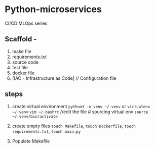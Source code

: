 # Python-microservices
CI/CD MLOps series

## Scaffold - 
1. make file
2. requirements.txt
3. source code
4. test file
5. docker file
6. [IAC - Infrastructure as Code] // Configuration file

## steps
1. create virtual environment `python3 -m venv ~/.venv` or `virtualenv ~/.venv`
`vim ~/.bashrc`
//edit the file # sourcing virtual env
`source ~/.venv/bin/activate`

2. create empty files
`touch Makefile`, `touch Dockerfile`, `touch requirements.txt`, `touch main.py`

3. Populate Makefile

